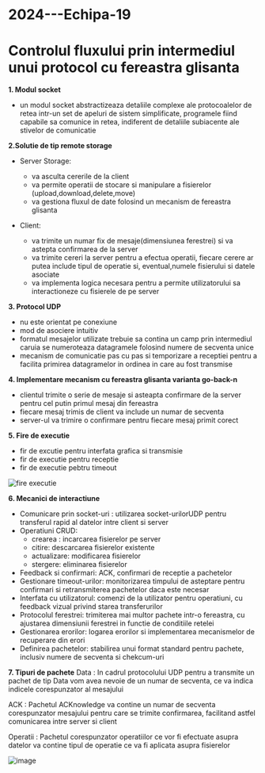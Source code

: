 # 2024---Echipa-19
# Controlul fluxului prin intermediul unui protocol cu fereastra glisanta

**1. Modul socket**
   - un modul socket abstractizeaza detaliile complexe ale protocoalelor de retea intr-un set de apeluri de sistem
     simplificate, programele fiind capabile sa comunice in retea, indiferent de detaliile subiacente ale stivelor
     de comunicatie
     
**2.Solutie de tip remote storage**
- Server Storage:
  - va asculta cererile de la client
  - va permite operatii de stocare si manipulare a fisierelor (upload,download,delete,move)
  - va gestiona fluxul de date folosind un mecanism de fereastra glisanta
  
- Client:
    - va trimite un numar fix de mesaje(dimensiunea ferestrei) si va astepta confirmarea de la server
    - va trimite cereri la server pentru a efectua operatii, fiecare cerere ar putea include tipul de operatie si, eventual,numele fisierului si datele asociate
    - va implementa logica necesara pentru a permite utilizatorului sa interactioneze cu fisierele de pe server

**3. Protocol UDP**
   - nu este orientat pe conexiune
   - mod de asociere intuitiv
   - formatul mesajelor utilizate trebuie sa contina un camp prin intermediul caruia se numeroteaza datagramele
     folosind numere de secventa unice
   - mecanism de comunicatie pas cu pas si temporizare a receptiei pentru a facilita primirea datagramelor in
     ordinea in care au fost transmise

**4. Implementare mecanism cu fereastra glisanta varianta go-back-n**
   - clientul trimite o serie de mesaje si asteapta confirmare de la server pentru cel putin primul
     mesaj din fereastra
   - fiecare mesaj trimis de client va include un numar de secventa
   - server-ul va trimire o confirmare pentru fiecare mesaj primit corect

**5. Fire de executie**
   - fir de excutie pentru interfata grafica si transmisie
   - fir de executie pentru receptie
   - fir de executie pebtru timeout


![fire executie](https://github.com/user-attachments/assets/6a8cad3c-6e2f-47e2-b2d0-77aae7647a37)


**6. Mecanici de interactiune**
   * Comunicare prin socket-uri : utilizarea socket-urilorUDP pentru transferul rapid al datelor
                                  intre client si server
   * Operatiuni CRUD:
     - crearea : incarcarea fisierelor pe server
     - citire: descarcarea fisierelor existente
     - actualizare: modificarea fisierelor
     - stergere: eliminarea fisierelor
   * Feedback si confirmari: ACK, confirmari de receptie a pachetelor
   * Gestionare timeout-urilor: monitorizarea timpului de asteptare pentru confirmari si retransmiterea pachetelor daca este necesar
   * Interfata cu utilizatorul: comenzi de la utilizator pentru operatiuni, cu feedback vizual privind starea transferurilor
   * Protocolul ferestrei: trimiterea mai multor pachete intr-o fereastra, cu ajustarea dimensiunii ferestrei in functie de conditiile retelei
   * Gestionarea erorilor: logarea erorilor si implementarea mecanismelor de recuperare din erori
   * Definirea pachetelor: stabilirea unui format standard pentru pachete, inclusiv numere de secventa si chekcum-uri

     
  **7. Tipuri de pachete**
  Data : In cadrul protocolului UDP pentru a transmite un pachet de tip Data vom avea nevoie de un numar de secventa, ce va indica indicele corespunzator al mesajului
  
  ACK : Pachetul ACKnowledge va contine un numar de secventa corespunzator mesajului pentru care se trimite confirmarea, facilitand astfel comunicarea intre server si client
  
  Operatii : Pachetul corespunzator operatiilor ce vor fi efectuate asupra datelor va contine tipul de operatie ce va fi aplicata asupra fisierelor


  ![image](https://github.com/user-attachments/assets/2f55cf13-325c-4096-9bc6-f51d58c1bb99)

